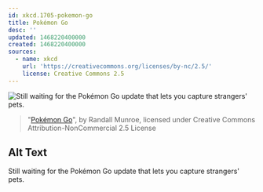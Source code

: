 ```yaml
---
id: xkcd.1705-pokemon-go
title: Pokémon Go
desc: ''
updated: 1468220400000
created: 1468220400000
sources:
  - name: xkcd
    url: 'https://creativecommons.org/licenses/by-nc/2.5/'
    license: Creative Commons 2.5
---
```

![Still waiting for the Pokémon Go update that lets you capture strangers' pets.](https://imgs.xkcd.com/comics/pokemon_go.png)
> "[Pokémon Go](https://xkcd.com/1705/)", by Randall Munroe, licensed under Creative Commons Attribution-NonCommercial 2.5 License

## Alt Text
Still waiting for the Pokémon Go update that lets you capture strangers' pets.

